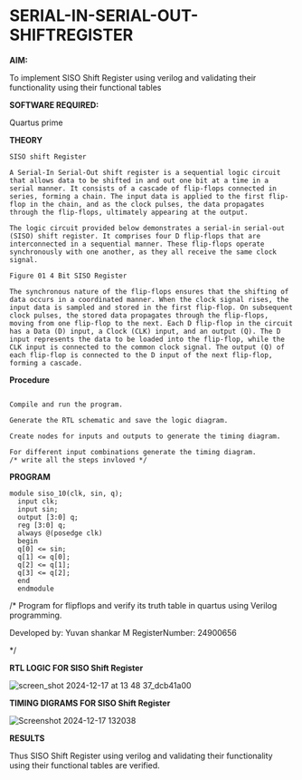 # SERIAL-IN-SERIAL-OUT-SHIFTREGISTER

**AIM:**

To implement  SISO Shift Register using verilog and validating their functionality using their functional tables

**SOFTWARE REQUIRED:**

Quartus prime

**THEORY**
```
SISO shift Register

A Serial-In Serial-Out shift register is a sequential logic circuit that allows data to be shifted in and out one bit at a time in a serial manner. It consists of a cascade of flip-flops connected in series, forming a chain. The input data is applied to the first flip-flop in the chain, and as the clock pulses, the data propagates through the flip-flops, ultimately appearing at the output.

The logic circuit provided below demonstrates a serial-in serial-out (SISO) shift register. It comprises four D flip-flops that are interconnected in a sequential manner. These flip-flops operate synchronously with one another, as they all receive the same clock signal.

Figure 01 4 Bit SISO Register

The synchronous nature of the flip-flops ensures that the shifting of data occurs in a coordinated manner. When the clock signal rises, the input data is sampled and stored in the first flip-flop. On subsequent clock pulses, the stored data propagates through the flip-flops, moving from one flip-flop to the next. Each D flip-flop in the circuit has a Data (D) input, a Clock (CLK) input, and an output (Q). The D input represents the data to be loaded into the flip-flop, while the CLK input is connected to the common clock signal. The output (Q) of each flip-flop is connected to the D input of the next flip-flop, forming a cascade.
```
**Procedure**
```

Compile and run the program.

Generate the RTL schematic and save the logic diagram.

Create nodes for inputs and outputs to generate the timing diagram.

For different input combinations generate the timing diagram.
/* write all the steps invloved */

```
**PROGRAM**
```
module siso_10(clk, sin, q);
  input clk;
  input sin;
  output [3:0] q;
  reg [3:0] q;
  always @(posedge clk)
  begin
  q[0] <= sin;
  q[1] <= q[0];
  q[2] <= q[1];
  q[3] <= q[2];
  end
  endmodule

```
/* Program for flipflops and verify its truth table in quartus using Verilog programming.

Developed by: Yuvan shankar M 
RegisterNumber: 24900656

*/

**RTL LOGIC FOR SISO Shift Register**

![screen_shot 2024-12-17 at 13 48 37_dcb41a00](https://github.com/user-attachments/assets/be2819cf-068d-4e53-83d4-c6022f634026)

**TIMING DIGRAMS FOR SISO Shift Register**

![Screenshot 2024-12-17 132038](https://github.com/user-attachments/assets/8348ec4a-a937-4a68-a32f-d216c6cd2342)

**RESULTS**

Thus SISO Shift Register using verilog and validating their functionality using their functional tables are verified.
